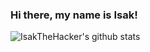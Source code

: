 ### Hi there, my name is Isak!

![IsakTheHacker's github stats](https://github-readme-stats.vercel.app/api?username=IsakTheHacker&count_private=true&show_icons=true)

<!--
**IsakTheHacker/IsakTheHacker** is a ✨ _special_ ✨ repository because its `README.md` (this file) appears on your GitHub profile.

Here are some ideas to get you started:

- 🔭 I’m currently working on ...
- 🌱 I’m currently learning ...
- 👯 I’m looking to collaborate on ...
- 🤔 I’m looking for help with ...
- 💬 Ask me about ...
- 📫 How to reach me: ...
- 😄 Pronouns: ...
- ⚡ Fun fact: ...
-->
